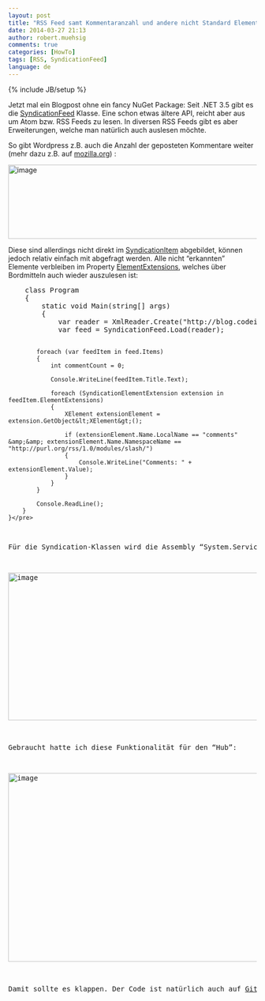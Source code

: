 ```yaml
---
layout: post
title: "RSS Feed samt Kommentaranzahl und andere nicht Standard Elemente mit dem SyndicationFeed auslesen"
date: 2014-03-27 21:13
author: robert.muehsig
comments: true
categories: [HowTo]
tags: [RSS, SyndicationFeed]
language: de
---
```

{% include JB/setup %}
<p>Jetzt mal ein Blogpost ohne ein fancy NuGet Package: Seit .NET 3.5 gibt es die <a href="http://msdn.microsoft.com/en-us/library/system.servicemodel.syndication.syndicationfeed.aspx">SyndicationFeed</a> Klasse. Eine schon etwas ältere API, reicht aber aus um Atom bzw. RSS Feeds zu lesen. In diversen RSS Feeds gibt es aber Erweiterungen, welche man natürlich auch auslesen möchte. </p> <p>So gibt Wordpress z.B. auch die Anzahl der geposteten Kommentare weiter (mehr dazu z.B. auf <a href="https://developer.mozilla.org/en-US/docs/RSS/Article/Why_RSS_Slash_is_Popular_-_Counting_Your_Comments">mozilla.org</a>) :</p> <p><a href="{{BASE_PATH}}/assets/wp-images-de/image2009.png"><img title="image" style="border-top: 0px; border-right: 0px; border-bottom: 0px; border-left: 0px; display: inline" border="0" alt="image" src="{{BASE_PATH}}/assets/wp-images-de/image_thumb1145.png" width="570" height="150"></a> </p> <p>Diese sind allerdings nicht direkt im <a href="http://msdn.microsoft.com/en-us/library/system.servicemodel.syndication.syndicationitem(v=vs.110).aspx">SyndicationItem</a> abgebildet, können jedoch relativ einfach mit abgefragt werden. Alle nicht “erkannten” Elemente verbleiben im Property <a href="http://msdn.microsoft.com/en-us/library/system.servicemodel.syndication.syndicationitem.elementextensions.aspx">ElementExtensions</a>, welches über Bordmitteln auch wieder auszulesen ist:</p><pre class="brush: csharp; auto-links: true; collapse: false; first-line: 1; gutter: true; html-script: false; light: false; ruler: false; smart-tabs: true; tab-size: 4; toolbar: true;">    class Program
    {
        static void Main(string[] args)
        {
            var reader = XmlReader.Create("http://blog.codeinside.eu/feed");
            var feed = SyndicationFeed.Load(reader);

            foreach (var feedItem in feed.Items)
            {
                int commentCount = 0;

                Console.WriteLine(feedItem.Title.Text);

                foreach (SyndicationElementExtension extension in feedItem.ElementExtensions)
                {
                    XElement extensionElement = extension.GetObject&lt;XElement&gt;();

                    if (extensionElement.Name.LocalName == "comments" &amp;&amp; extensionElement.Name.NamespaceName == "http://purl.org/rss/1.0/modules/slash/")
                    {
                        Console.WriteLine("Comments: " + extensionElement.Value);
                    }
                }
            }

            Console.ReadLine();
        }
    }</pre>
<p>Für die Syndication-Klassen wird die Assembly “System.ServiceModel” benötigt.</p>
<p><a href="{{BASE_PATH}}/assets/wp-images-de/image2010.png"><img title="image" style="border-top: 0px; border-right: 0px; border-bottom: 0px; border-left: 0px; display: inline" border="0" alt="image" src="{{BASE_PATH}}/assets/wp-images-de/image_thumb1146.png" width="570" height="299"></a> </p>
<p>Gebraucht hatte ich diese Funktionalität für den “Hub”:</p>
<p><a href="{{BASE_PATH}}/assets/wp-images-de/image2011.png"><img title="image" style="border-top: 0px; border-right: 0px; border-bottom: 0px; border-left: 0px; display: inline" border="0" alt="image" src="{{BASE_PATH}}/assets/wp-images-de/image_thumb1147.png" width="570" height="382"></a> </p>
<p>Damit sollte es klappen. Der Code ist natürlich auch auf <a href="https://github.com/Code-Inside/Samples/tree/master/2014/SyndicateItemAndCommentsCount/SyndicateItemAndCommentsCount">GitHub</a> zu finden.</p>
